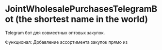 # JointWholesalePurchasesTelegramBot (the shortest name in the world)
Telegram бот для совместных оптовых закупок. 

Функционал:
Добавление ассортимента закупок прямо из 

